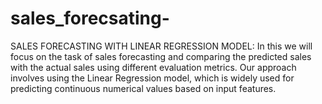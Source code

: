 # sales_forecsating-
SALES FORECASTING WITH LINEAR REGRESSION MODEL: In this we will focus on the task of sales forecasting and comparing the predicted sales with the actual sales using different evaluation metrics. Our approach involves using the Linear Regression model, which is widely used for predicting continuous numerical values based on input features.
